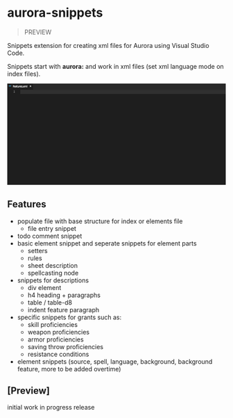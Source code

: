 # aurora-snippets

> PREVIEW

Snippets extension for creating xml files for Aurora using Visual Studio Code.

Snippets start with **aurora:** and work in xml files (set xml language mode on index files).

![Example](images/features.gif)

## Features

- populate file with base structure for index or elements file
	- file entry snippet
- todo comment snippet
- basic element snippet and seperate snippets for element parts
	- setters
	- rules
	- sheet description
	- spellcasting node
- snippets for descriptions
	- div element
	- h4 heading + paragraphs
	- table / table-d8
	- indent feature paragraph
- specific snippets for grants such as:
	- skill proficiencies
	- weapon proficiencies
	- armor proficiencies
	- saving throw proficiencies
	- resistance conditions
- element snippets (source, spell, language, background, background feature, more to be added overtime)


<!-- ## Release Notes

Users appreciate release notes as you update your extension. -->

## [Preview]

initial work in progress release
